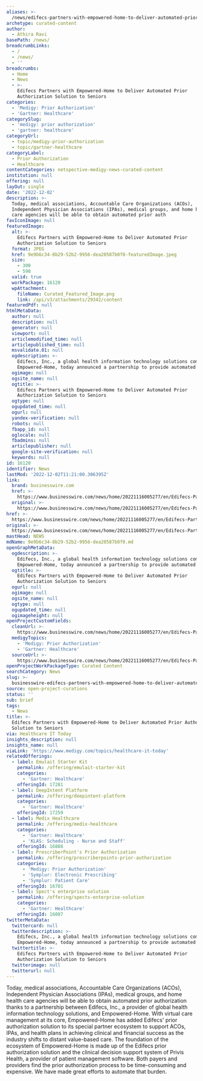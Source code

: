 ```yaml
---
aliases: >-
  /news/edifecs-partners-with-empowered-home-to-deliver-automated-prior-authorization-solution-to-seniors
archetype: curated-content
author:
  - Athira Ravi
basePath: /news/
breadcrumbLinks:
  - /
  - /news/
  - ''
breadcrumbs:
  - Home
  - News
  - >-
    Edifecs Partners with Empowered-Home to Deliver Automated Prior
    Authorization Solution to Seniors
categories:
  - 'Medigy: Prior Authorization'
  - 'Gartner: Healthcare'
categorySlug:
  - 'medigy: prior authorization'
  - 'gartner: healthcare'
categoryUrl:
  - topic/medigy-prior-authorization
  - topic/gartner-healthcare
categoryLabel:
  - Prior Authorization
  - Healthcare
contentCategories: netspective-medigy-news-curated-content
institution: null
offering: null
layOut: single
date: '2022-12-02'
description: >-
  Today, medical associations, Accountable Care Organizations (ACOs),
  Independent Physician Associations (IPAs), medical groups, and home health
  care agencies will be able to obtain automated prior auth
favIconImage: null
featuredImage:
  alt: >-
    Edifecs Partners with Empowered-Home to Deliver Automated Prior
    Authorization Solution to Seniors
  format: JPEG
  href: 9e9b6c34-8b29-52b2-9956-dea20587b0f0-featuredImage.jpeg
  size:
    - 300
    - 590
  valid: true
  workPackage: 16120
  wpAttachment:
    fileName: Curated_Featured_Image.png
    link: /api/v3/attachments/29342/content
featuredPdf: null
htmlMetaData:
  author: null
  description: null
  generator: null
  viewport: null
  articlemodified_time: null
  articlepublished_time: null
  msvalidate.01: null
  ogdescription: >-
    Edifecs, Inc., a global health information technology solutions company and
    Empowered-Home, today announced a partnership to provide automated prior a
  ogimage: null
  ogsite_name: null
  ogtitle: >-
    Edifecs Partners with Empowered-Home to Deliver Automated Prior
    Authorization Solution to Seniors
  ogtype: null
  ogupdated_time: null
  ogurl: null
  yandex-verification: null
  robots: null
  fbapp_id: null
  oglocale: null
  fbadmins: null
  articlepublisher: null
  google-site-verification: null
  keywords: null
id: 16120
identifier: News
lastMod: '2022-12-02T11:21:00.306395Z'
link:
  brand: businesswire.com
  href: >-
    https://www.businesswire.com/news/home/20221116005277/en/Edifecs-Partners-with-Empowered-Home-to-Deliver-Automated-Prior-Authorization-Solution-to-Seniors
  original: >-
    https://www.businesswire.com/news/home/20221116005277/en/Edifecs-Partners-with-Empowered-Home-to-Deliver-Automated-Prior-Authorization-Solution-to-Seniors
href: >-
  https://www.businesswire.com/news/home/20221116005277/en/Edifecs-Partners-with-Empowered-Home-to-Deliver-Automated-Prior-Authorization-Solution-to-Seniors
original: >-
  https://www.businesswire.com/news/home/20221116005277/en/Edifecs-Partners-with-Empowered-Home-to-Deliver-Automated-Prior-Authorization-Solution-to-Seniors
mastHead: NEWS
mdName: 9e9b6c34-8b29-52b2-9956-dea20587b0f0.md
openGraphMetaData:
  ogdescription: >-
    Edifecs, Inc., a global health information technology solutions company and
    Empowered-Home, today announced a partnership to provide automated prior a
  ogtitle: >-
    Edifecs Partners with Empowered-Home to Deliver Automated Prior
    Authorization Solution to Seniors
  ogurl: null
  ogimage: null
  ogsite_name: null
  ogtype: null
  ogupdated_time: null
  ogimageheight: null
openProjectCustomFields:
  cleanUrl: >-
    https://www.businesswire.com/news/home/20221116005277/en/Edifecs-Partners-with-Empowered-Home-to-Deliver-Automated-Prior-Authorization-Solution-to-Seniors
  medigyTopics:
    - 'Medigy: Prior Authorization'
    - 'Gartner: Healthcare'
  sourceUrl: >-
    https://www.businesswire.com/news/home/20221116005277/en/Edifecs-Partners-with-Empowered-Home-to-Deliver-Automated-Prior-Authorization-Solution-to-Seniors
openProjectWorkPackageType: Curated Content
searchCategory: News
slug: >-
  businesswire-edifecs-partners-with-empowered-home-to-deliver-automated-prior-authorization-solution-to-seniors
source: open-project-curations
status: ''
sub: brief
tags:
  - News
title: >-
  Edifecs Partners with Empowered-Home to Deliver Automated Prior Authorization
  Solution to Seniors
via: Healthcare IT Today
insights_description: null
insights_name: null
viaLink: 'https://www.medigy.com/topics/healthcare-it-today'
relatedOfferings:
  - label: Emulait Starter Kit
    permalink: /offering/emulait-starter-kit
    categories:
      - 'Gartner: Healthcare'
    offeringId: 17281
  - label: DeepIntent Platform
    permalink: /offering/deepintent-platform
    categories:
      - 'Gartner: Healthcare'
    offeringId: 17259
  - label: Medix Healthcare
    permalink: /offering/medix-healthcare
    categories:
      - 'Gartner: Healthcare'
      - 'KLAS: Scheduling - Nurse and Staff'
    offeringId: 16888
  - label: PrescriberPoint's Prior Authorization
    permalink: /offering/prescriberpoints-prior-authorization
    categories:
      - 'Medigy: Prior Authorization'
      - 'Symplur: Electronic Prescribing'
      - 'Symplur: Patient Care'
    offeringId: 16701
  - label: Spect's enterprise solution
    permalink: /offering/spects-enterprise-solution
    categories:
      - 'Gartner: Healthcare'
    offeringId: 16087
twitterMetaData:
  twittercard: null
  twitterdescription: >-
    Edifecs, Inc., a global health information technology solutions company and
    Empowered-Home, today announced a partnership to provide automated prior a
  twittertitle: >-
    Edifecs Partners with Empowered-Home to Deliver Automated Prior
    Authorization Solution to Seniors
  twitterimage: null
  twitterurl: null
---
```

<p>Today, medical associations, Accountable Care Organizations (ACOs), Independent Physician Associations (IPAs), medical groups, and home health care agencies will be able to obtain automated prior authorization thanks to a partnership between Edifecs, Inc., a provider of global health information technology solutions, and Empowered-Home. With virtual care management at its core, Empowered-Home has added Edifecs' prior authorization solution to its special partner ecosystem to support ACOs, IPAs, and health plans in achieving clinical and financial success as the industry shifts to distant value-based care. The foundation of the ecosystem of Empowered-Home is made up of the Edifecs prior authorization solution and the clinical decision support system of Privis Health, a provider of patient management software. Both payers and providers find the prior authorization process to be time-consuming and expensive. We have made great efforts to automate that burden.</p>